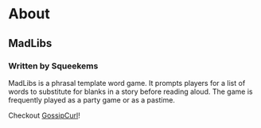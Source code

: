 # About
## MadLibs
### Written by Squeekems
MadLibs is a phrasal template word game. It prompts players for a list of words to substitute for blanks in a story before reading aloud. The game is frequently played as a party game or as a pastime.

Checkout [GossipCurl](https://www.twitch.tv/gossipcurl)!
